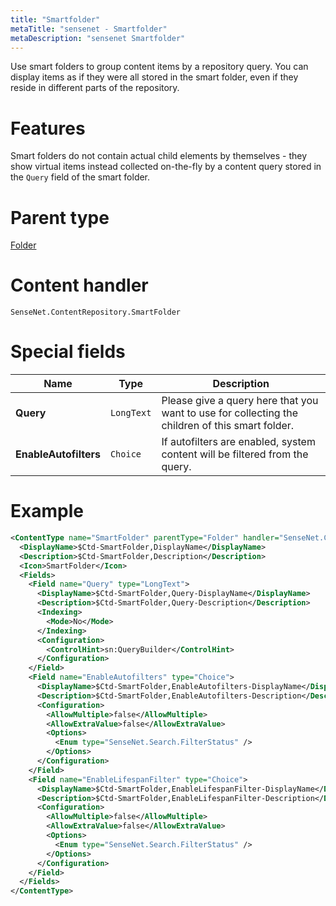 ```yaml
---
title: "Smartfolder"
metaTitle: "sensenet - Smartfolder"
metaDescription: "sensenet Smartfolder"
---
```


Use smart folders to group content items by a repository query. You can display items as if they were all stored in the smart folder, even if they reside in different parts of the repository.

# Features

Smart folders do not contain actual child elements by themselves - they show virtual items instead collected on-the-fly by a content query stored in the `Query` field of the smart folder.

# Parent type

[Folder](/concepts/content-types/02-folder)

# Content handler

`SenseNet.ContentRepository.SmartFolder`

# Special fields

| Name                  | Type       | Description                                                                                     |
| --------------------- | ---------- | ----------------------------------------------------------------------------------------------- |
| **Query**             | `LongText` | Please give a query here that you want to use for collecting the children of this smart folder. |
| **EnableAutofilters** | `Choice`   | If autofilters are enabled, system content will be filtered from the query.                     |

# Example

```xml
<ContentType name="SmartFolder" parentType="Folder" handler="SenseNet.ContentRepository.SmartFolder" xmlns="http://schemas.sensenet.com/SenseNet/ContentRepository/ContentTypeDefinition">
  <DisplayName>$Ctd-SmartFolder,DisplayName</DisplayName>
  <Description>$Ctd-SmartFolder,Description</Description>
  <Icon>SmartFolder</Icon>
  <Fields>
    <Field name="Query" type="LongText">
      <DisplayName>$Ctd-SmartFolder,Query-DisplayName</DisplayName>
      <Description>$Ctd-SmartFolder,Query-Description</Description>
      <Indexing>
        <Mode>No</Mode>
      </Indexing>
      <Configuration>
        <ControlHint>sn:QueryBuilder</ControlHint>
      </Configuration>
    </Field>
    <Field name="EnableAutofilters" type="Choice">
      <DisplayName>$Ctd-SmartFolder,EnableAutofilters-DisplayName</DisplayName>
      <Description>$Ctd-SmartFolder,EnableAutofilters-Description</Description>
      <Configuration>
        <AllowMultiple>false</AllowMultiple>
        <AllowExtraValue>false</AllowExtraValue>
        <Options>
          <Enum type="SenseNet.Search.FilterStatus" />
        </Options>
      </Configuration>
    </Field>
    <Field name="EnableLifespanFilter" type="Choice">
      <DisplayName>$Ctd-SmartFolder,EnableLifespanFilter-DisplayName</DisplayName>
      <Description>$Ctd-SmartFolder,EnableLifespanFilter-Description</Description>
      <Configuration>
        <AllowMultiple>false</AllowMultiple>
        <AllowExtraValue>false</AllowExtraValue>
        <Options>
          <Enum type="SenseNet.Search.FilterStatus" />
        </Options>
      </Configuration>
    </Field>
  </Fields>
</ContentType>
```
